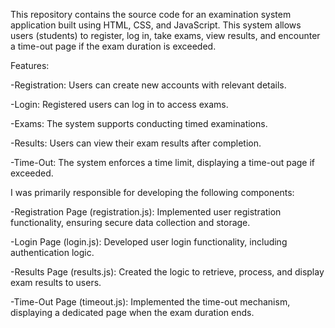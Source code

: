 This repository contains the source code for an examination system application built using HTML, CSS, and JavaScript. This system allows users (students) to register, log in, take exams, view results, and encounter a time-out page if the exam duration is exceeded.


Features:

-Registration: Users can create new accounts with relevant details.

-Login: Registered users can log in to access exams.

-Exams: The system supports conducting timed examinations.

-Results: Users can view their exam results after completion.

-Time-Out: The system enforces a time limit, displaying a time-out page if exceeded.


I was primarily responsible for developing the following components:

-Registration Page (registration.js): Implemented user registration functionality, ensuring secure data collection and storage.

-Login Page (login.js): Developed user login functionality, including authentication logic.

-Results Page (results.js): Created the logic to retrieve, process, and display exam results to users.

-Time-Out Page (timeout.js): Implemented the time-out mechanism, displaying a dedicated page when the exam duration ends.